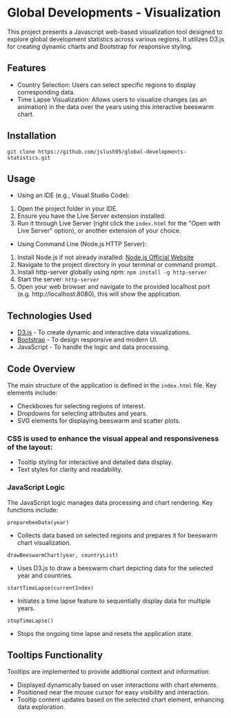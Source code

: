 # Global Developments - Visualization
This project presents a Javascript web-based visualization tool designed to explore global development statistics across various regions. It utilizes D3.js for creating dynamic charts and Bootstrap for responsive styling.

## Features
- Country Selection: Users can select specific regions to display corresponding data.
- Time Lapse Visualization: Allows users to visualize changes (as an animation) in the data over the years using this interactive beeswarm chart.

## Installation
``git clone https://github.com/jslush95/global-developments-statistics.git``

## Usage
- Using an IDE (e.g., Visual Studio Code):
1) Open the project folder in your IDE.
2) Ensure you have the Live Server extension installed.
3) Run it through Live Server (right click the ``index.html`` for the "Open with Live Server" option), or another extension of your choice.

- Using Command Line (Node.js HTTP Server):
1) Install Node.js if not already installed: [Node.js Official Website](https://nodejs.org/en)
2) Navigate to the project directory in your terminal or command prompt.
3) Install http-server globally using npm:
``npm install -g http-server``
4) Start the server:
``http-server``
5) Open your web browser and navigate to the provided localhost port (e.g. http://localhost:8080), this will show the application.

## Technologies Used
- [D3.js](https://d3js.org/) - To create dynamic and interactive data visualizations.
- [Bootstrap](https://getbootstrap.com/) - To design responsive and modern UI.
- JavaScript - To handle the logic and data processing.

## Code Overview
The main structure of the application is defined in the ``index.html`` file. Key elements include:
- Checkboxes for selecting regions of interest.
- Dropdowns for selecting attributes and years.
- SVG elements for displaying beeswarm and scatter plots.

### CSS is used to enhance the visual appeal and responsiveness of the layout:
- Tooltip styling for interactive and detailed data display.
- Text styles for clarity and readability.

### JavaScript Logic
The JavaScript logic manages data processing and chart rendering. Key functions include:<br>

``preparebeeData(year)``
- Collects data based on selected regions and prepares it for beeswarm chart visualization.

``drawBeeswarmChart(year, countryList)``
- Uses D3.js to draw a beeswarm chart depicting data for the selected year and countries.

``startTimeLapse(currentIndex)``
- Initiates a time lapse feature to sequentially display data for multiple years.

``stopTimeLapse()``
- Stops the ongoing time lapse and resets the application state.

## Tooltips Functionality
Tooltips are implemented to provide additional context and information:
- Displayed dynamically based on user interactions with chart elements.
- Positioned near the mouse cursor for easy visibility and interaction.
- Tooltip content updates based on the selected chart element, enhancing data exploration.
